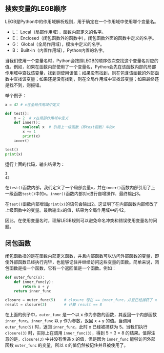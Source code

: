 ## 搜索变量的LEGB顺序

LEGB是Python中的作用域解析规则，用于确定在一个作用域中使用哪个变量名。

- L： Local（局部作用域），函数内部定义的名字。
- E： Enclosed（闭包函数外的函数中），闭包函数外面的函数中定义的名字。
- G： Global（全局作用域），模块中定义的名字。
- B： Built-in（内置作用域），Python内置的名字。

当我们使用一个变量名时，Python会按照LEGB的顺序依次查找这个变量名对应的值。例如，如果在函数内部使用了一个变量名，Python会先在该函数内部的局部作用域中查找该变量，找到则使用该值；如果没有找到，则在包含该函数的外部函数中查找该变量；如果还是没有找到，则在全局作用域中查找该变量；如果最终还是找不到，则报错。

举个例子：
```python
x = 42 # x在全局作用域中定义

def test():
    x = 2  # x在局部作用域中定义
    def inner():
        nonlocal x  # 引用上一级函数（即test函数）中的x
        x += 1
        print(x)
    inner()

test()
print(x)
```
运行上面的代码，输出结果为：
```
3
42 
```
在`test()`函数内部，我们定义了一个局部变量`x`，并在`inner()`函数内部引用了上一级函数`test()`中的`x`。`inner()`函数内部对`x`进行自增操作，最终输出3。

在`test()`函数内部增加`print(x)`的语句会输出2。这证明了在内部函数内部修改了上级函数中的变量。最后输出`x`的值，结果为全局作用域中的42。

因此，在使用变量名时，理解LEGB规则可以避免命名冲突和错误使用变量名的问题。

## 闭包函数

闭包函数指的是在函数内部定义函数，并且内部函数可以访问外部函数的变量，即使外部函数已经执行完毕，也能够记住并继续访问这些变量的函数。简单来说，闭包函数是指一个函数，它有一个返回值是一个函数。例如： 

```python
def outer_func(x):
    def inner_func(y):
        return x + y
    return inner_func

closure = outer_func(5)    # closure 现在 == inner_func，并且已经捕获了 x = 5
result = closure(3)        # 计算 result == 8
```

在上面的例子中，`outer_func` 是一个以 x 作为参数的函数，其返回一个内部函数` inner_func`。`inner_func` 以 y 作为参数，返回 x + y 的值。当调用 `outer_func(5)` 时，返回 `inner_func`，此时 x 已经被捕获为 5。当我们执行 `closure(3)` 时，实际上在调用 `inner_func(3)`，得到 5 + 3 = 8 的结果。值得注意的是，`closure(3)` 中并没有传递 x 的值，但是因为 `inner_func` 能够访问外部函数 `outer_func` 的变量，所以 x 的值仍然被记住并且被使用了。